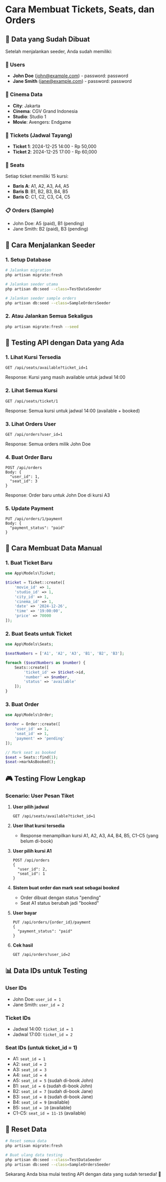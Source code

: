 # Cara Membuat Tickets, Seats, dan Orders

## 🎯 Data yang Sudah Dibuat

Setelah menjalankan seeder, Anda sudah memiliki:

### 👥 Users
- **John Doe** (john@example.com) - password: password
- **Jane Smith** (jane@example.com) - password: password

### 🏢 Cinema Data
- **City**: Jakarta
- **Cinema**: CGV Grand Indonesia
- **Studio**: Studio 1
- **Movie**: Avengers: Endgame

### 🎫 Tickets (Jadwal Tayang)
- **Ticket 1**: 2024-12-25 14:00 - Rp 50,000
- **Ticket 2**: 2024-12-25 17:00 - Rp 60,000

### 💺 Seats
Setiap ticket memiliki 15 kursi:
- **Baris A**: A1, A2, A3, A4, A5
- **Baris B**: B1, B2, B3, B4, B5  
- **Baris C**: C1, C2, C3, C4, C5

### 📋 Orders (Sample)
- John Doe: A5 (paid), B1 (pending)
- Jane Smith: B2 (paid), B3 (pending)

## 🚀 Cara Menjalankan Seeder

### 1. Setup Database
```bash
# Jalankan migration
php artisan migrate:fresh

# Jalankan seeder utama
php artisan db:seed --class=TestDataSeeder

# Jalankan seeder sample orders
php artisan db:seed --class=SampleOrdersSeeder
```

### 2. Atau Jalankan Semua Sekaligus
```bash
php artisan migrate:fresh --seed
```

## 📡 Testing API dengan Data yang Ada

### 1. Lihat Kursi Tersedia
```
GET /api/seats/available?ticket_id=1
```
Response: Kursi yang masih available untuk jadwal 14:00

### 2. Lihat Semua Kursi
```
GET /api/seats/ticket/1
```
Response: Semua kursi untuk jadwal 14:00 (available + booked)

### 3. Lihat Orders User
```
GET /api/orders?user_id=1
```
Response: Semua orders milik John Doe

### 4. Buat Order Baru
```
POST /api/orders
Body: {
  "user_id": 1,
  "seat_id": 3
}
```
Response: Order baru untuk John Doe di kursi A3

### 5. Update Payment
```
PUT /api/orders/1/payment
Body: {
  "payment_status": "paid"
}
```

## 🔧 Cara Membuat Data Manual

### 1. Buat Ticket Baru
```php
use App\Models\Ticket;

$ticket = Ticket::create([
    'movie_id' => 1,
    'studio_id' => 1, 
    'city_id' => 1,
    'cinema_id' => 1,
    'date' => '2024-12-26',
    'time' => '19:00:00',
    'price' => 70000
]);
```

### 2. Buat Seats untuk Ticket
```php
use App\Models\Seats;

$seatNumbers = ['A1', 'A2', 'A3', 'B1', 'B2', 'B3'];

foreach ($seatNumbers as $number) {
    Seats::create([
        'ticket_id' => $ticket->id,
        'number' => $number,
        'status' => 'available'
    ]);
}
```

### 3. Buat Order
```php
use App\Models\Order;

$order = Order::create([
    'user_id' => 1,
    'seat_id' => 1,
    'payment' => 'pending'
]);

// Mark seat as booked
$seat = Seats::find(1);
$seat->markAsBooked();
```

## 🎮 Testing Flow Lengkap

### Scenario: User Pesan Tiket

1. **User pilih jadwal**
   ```
   GET /api/seats/available?ticket_id=1
   ```

2. **User lihat kursi tersedia**
   - Response menampilkan kursi A1, A2, A3, A4, B4, B5, C1-C5 (yang belum di-book)

3. **User pilih kursi A1**
   ```
   POST /api/orders
   {
     "user_id": 2,
     "seat_id": 1
   }
   ```

4. **Sistem buat order dan mark seat sebagai booked**
   - Order dibuat dengan status "pending"
   - Seat A1 status berubah jadi "booked"

5. **User bayar**
   ```
   PUT /api/orders/{order_id}/payment
   {
     "payment_status": "paid"
   }
   ```

6. **Cek hasil**
   ```
   GET /api/orders?user_id=2
   ```

## 📊 Data IDs untuk Testing

### User IDs
- John Doe: `user_id = 1`
- Jane Smith: `user_id = 2`

### Ticket IDs
- Jadwal 14:00: `ticket_id = 1`
- Jadwal 17:00: `ticket_id = 2`

### Seat IDs (untuk ticket_id = 1)
- A1: `seat_id = 1`
- A2: `seat_id = 2`
- A3: `seat_id = 3`
- A4: `seat_id = 4`
- A5: `seat_id = 5` (sudah di-book John)
- B1: `seat_id = 6` (sudah di-book John)
- B2: `seat_id = 7` (sudah di-book Jane)
- B3: `seat_id = 8` (sudah di-book Jane)
- B4: `seat_id = 9` (available)
- B5: `seat_id = 10` (available)
- C1-C5: `seat_id = 11-15` (available)

## 🔄 Reset Data
```bash
# Reset semua data
php artisan migrate:fresh

# Buat ulang data testing
php artisan db:seed --class=TestDataSeeder
php artisan db:seed --class=SampleOrdersSeeder
```

Sekarang Anda bisa mulai testing API dengan data yang sudah tersedia! 🎉

